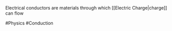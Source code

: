Electrical conductors are materials through which [[Electric Charge|charge]] can flow

#Physics #Conduction 